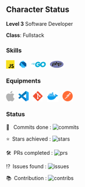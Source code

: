 ## Character Status

**Level 3** Software Developer

**Class**: Fullstack

### Skills
<a href="https://www.javascript.com/"><img style="vertical-align: middle;" alt="Javascript" src="./assets/javascript-icon.svg" width=23></a>&ensp;
<a href="https://dart.dev/"><img style="vertical-align: middle;" alt="Dart" src="./assets/dartlang-icon.svg" width=24></a>&ensp;
<a href="https://golang.org/"><img style="vertical-align: middle;" alt="Go" src="./assets/golang-icon.svg" width=40></a>&ensp;
<a href="https://www.php.net/"><img style="vertical-align: middle;" alt="PHP" src="./assets/php-icon.svg" width=38></a>&ensp;

### Equipments
<a href="https://www.apple.com/id/mac/"><img style="vertical-align: middle;" alt="Mac" src="./assets/apple-icon.svg" height=28></a>&ensp;
<a href="https://code.visualstudio.com/"><img style="vertical-align: middle;" alt="VS Code" src="./assets/visualstudio_code-icon.svg" height=28></a>&ensp;
<a href="https://git-scm.com/"><img style="vertical-align: middle;" alt="Git" src="./assets/git-scm-icon.svg" height=28></a>&ensp;
<a href="https://www.docker.com/"><img style="vertical-align: middle;" alt="Docker" src="./assets/docker-icon.svg" height=32></a>&ensp;
<a href="https://www.postman.com/"><img style="vertical-align: middle;" alt="Postman" src="./assets/postman-icon.svg" height=28></a>&ensp;

### Status
:arrows_counterclockwise: &ensp;Commits done : <img alt="commits" src="https://github-readme-stats-individuals.vercel.app/api/individual?username=madeindra&show=commits&count_private=true&theme=dark">

:star:&ensp;Stars achieved : <img alt="stars" src="https://github-readme-stats-individuals.vercel.app/api/individual?username=madeindra&show=stars&count_private=true&theme=dark">

:hammer_and_wrench:&ensp;PRs completed : <img alt="prs" src="https://github-readme-stats-individuals.vercel.app/api/individual?username=madeindra&show=prs&count_private=true&theme=dark">

:interrobang:&ensp;Issues found : <img alt="issues" src="https://github-readme-stats-individuals.vercel.app/api/individual?username=madeindra&show=issues&count_private=true&theme=dark">

:books:&ensp;Contribution : <img alt="contribs" src="https://github-readme-stats-individuals.vercel.app/api/individual?username=madeindra&show=contribs&count_private=true&theme=dark">
